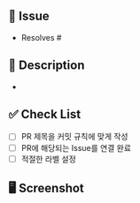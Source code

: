 ## 🎯 Issue

- Resolves #

## 📝 Description

-

## ✅ Check List

- [ ] PR 제목을 커밋 규칙에 맞게 작성
- [ ] PR에 해당되는 Issue를 연결 완료
- [ ] 적절한 라벨 설정

## 🖥️ Screenshot
